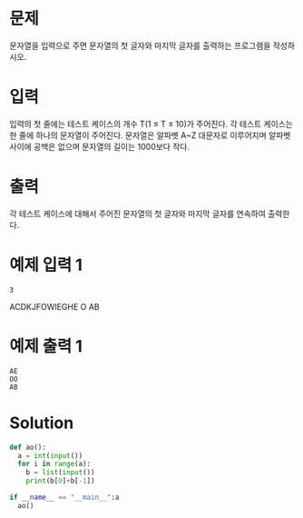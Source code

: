 # 문제
문자열을 입력으로 주면 문자열의 첫 글자와 마지막 글자를 출력하는 프로그램을 작성하시오.

# 입력
입력의 첫 줄에는 테스트 케이스의 개수 T(1 ≤ T ≤ 10)가 주어진다. 각 테스트 케이스는 한 줄에 하나의 문자열이 주어진다. 문자열은 알파벳 A~Z 대문자로 이루어지며 알파벳 사이에 공백은 없으며 문자열의 길이는 1000보다 작다.

# 출력
각 테스트 케이스에 대해서 주어진 문자열의 첫 글자와 마지막 글자를 연속하여 출력한다.

# 예제 입력 1 
    3
ACDKJFOWIEGHE
    O
    AB
# 예제 출력 1 
    AE
    OO
    AB
# Solution
```python
def ao():
  a = int(input())
  for i in range(a):
    b = list(input())
    print(b[0]+b[-1])

if __name__ == "__main__":a
  ao()
```
